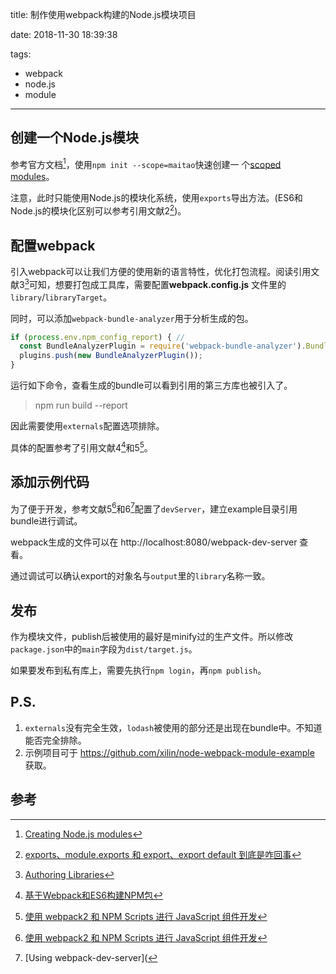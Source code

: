 title: 制作使用webpack构建的Node.js模块项目

date: 2018-11-30 18:39:38

tags:

- webpack
- node.js
- module

---

## 创建一个Node.js模块

参考官方文档[^1]，使用`npm init --scope=maitao`快速创建一 个[scoped modules](https://docs.npmjs.com/about-scopes)。

注意，此时只能使用Node.js的模块化系统，使用`exports`导出方法。(ES6和Node.js的模块化区别可以参考引用文献2[^2])。

## 配置webpack

引入webpack可以让我们方便的使用新的语言特性，优化打包流程。阅读引用文献3[^3]可知，想要打包成工具库，需要配置**webpack.config.js** 文件里的 `library`/`libraryTarget`。

同时，可以添加`webpack-bundle-analyzer`用于分析生成的包。

<!-- more -->

```javascript
if (process.env.npm_config_report) { // 
  const BundleAnalyzerPlugin = require('webpack-bundle-analyzer').BundleAnalyzerPlugin;
  plugins.push(new BundleAnalyzerPlugin());
}
```

运行如下命令，查看生成的bundle可以看到引用的第三方库也被引入了。

> npm run build --report

因此需要使用`externals`配置选项排除。

具体的配置参考了引用文献4[^4]和5[^5]。

## 添加示例代码

为了便于开发，参考文献5[^5]和6[^6]配置了`devServer`，建立example目录引用bundle进行调试。

webpack生成的文件可以在 http://localhost:8080/webpack-dev-server 查看。

通过调试可以确认export的对象名与`output`里的`library`名称一致。

## 发布

作为模块文件，publish后被使用的最好是minify过的生产文件。所以修改`package.json`中的`main`字段为`dist/target.js`。

如果要发布到私有库上，需要先执行`npm login`，再`npm publish`。

## P.S.

1. `externals`没有完全生效，`lodash`被使用的部分还是出现在bundle中。不知道能否完全排除。
2. 示例项目可于 https://github.com/xilin/node-webpack-module-example 获取。

## 参考

[^1]: [Creating Node.js modules](https://docs.npmjs.com/creating-node-js-modules)
[^2]: [exports、module.exports 和 export、export default 到底是咋回事](https://juejin.im/post/597ec55a51882556a234fcef)
[^3]: [Authoring Libraries](https://webpack.js.org/guides/author-libraries/)
[^4]: [基于Webpack和ES6构建NPM包](https://juejin.im/post/5ac4a4d85188255c4c107e42)
[^5]: [使用 webpack2 和 NPM Scripts 进行 JavaScript 组件开发](https://www.h5jun.com/post/using-webpack2-and-npm-scripts.html)
[^6]: [Using webpack-dev-server](